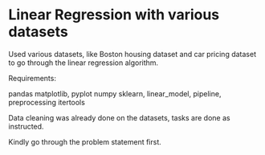 # Linear Regression with various datasets

Used various datasets, like Boston housing dataset and car pricing dataset to go through the linear regression algorithm.

Requirements:

pandas
matplotlib, pyplot
numpy
sklearn, linear_model, pipeline, preprocessing
itertools

Data cleaning was already done on the datasets, tasks are done as instructed.

Kindly go through the problem statement first.
